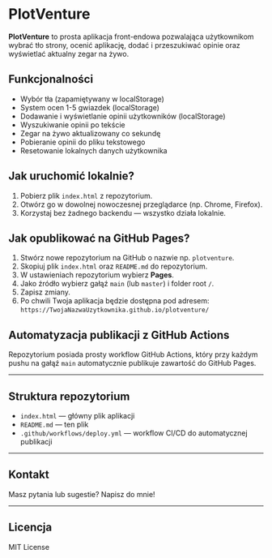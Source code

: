 # PlotVenture

**PlotVenture** to prosta aplikacja front-endowa pozwalająca użytkownikom wybrać tło strony, ocenić aplikację, dodać i przeszukiwać opinie oraz wyświetlać aktualny zegar na żywo.

## Funkcjonalności

- Wybór tła (zapamiętywany w localStorage)
- System ocen 1-5 gwiazdek (localStorage)
- Dodawanie i wyświetlanie opinii użytkowników (localStorage)
- Wyszukiwanie opinii po tekście
- Zegar na żywo aktualizowany co sekundę
- Pobieranie opinii do pliku tekstowego
- Resetowanie lokalnych danych użytkownika

## Jak uruchomić lokalnie?

1. Pobierz plik `index.html` z repozytorium.
2. Otwórz go w dowolnej nowoczesnej przeglądarce (np. Chrome, Firefox).
3. Korzystaj bez żadnego backendu — wszystko działa lokalnie.

## Jak opublikować na GitHub Pages?

1. Stwórz nowe repozytorium na GitHub o nazwie np. `plotventure`.
2. Skopiuj plik `index.html` oraz `README.md` do repozytorium.
3. W ustawieniach repozytorium wybierz **Pages**.
4. Jako źródło wybierz gałąź `main` (lub `master`) i folder root `/`.
5. Zapisz zmiany.
6. Po chwili Twoja aplikacja będzie dostępna pod adresem:  
   `https://TwojaNazwaUzytkownika.github.io/plotventure/`

## Automatyzacja publikacji z GitHub Actions

Repozytorium posiada prosty workflow GitHub Actions, który przy każdym pushu na gałąź `main` automatycznie publikuje zawartość do GitHub Pages.

---

## Struktura repozytorium

- `index.html` — główny plik aplikacji
- `README.md` — ten plik
- `.github/workflows/deploy.yml` — workflow CI/CD do automatycznej publikacji

---

## Kontakt

Masz pytania lub sugestie? Napisz do mnie!

---

## Licencja

MIT License
